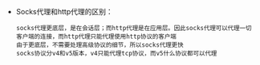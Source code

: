 - Socks代理和http代理的区别：

  ```
  socks代理更底层，是在会话层；而http代理是在应用层。因此socks代理可以代理一切客户端的连接，而http代理只能代理使用http协议的客户端
  由于更底层，不需要处理高级协议的细节，所以socks代理更快
  socks协议分v4和v5版本，v4只能代理tcp协议，而v5什么协议都可以代理
  ```

  ​